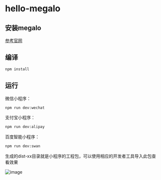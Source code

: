 # hello-megalo  

## 安装megalo  
[参考官网](https://megalojs.org/#/quickstart)

## 编译  
```bash
npm install
```

## 运行

微信小程序：

```bash
npm run dev:wechat
```

支付宝小程序：

```bash
npm run dev:alipay
```

百度智能小程序：

```bash
npm run dev:swan
```
生成的dist-xx目录就是小程序的工程包，可以使用相应的开发者工具导入此包查看效果  

![image](http://ougo940xn.bkt.clouddn.com/megalo-mini-demo.gif)  
